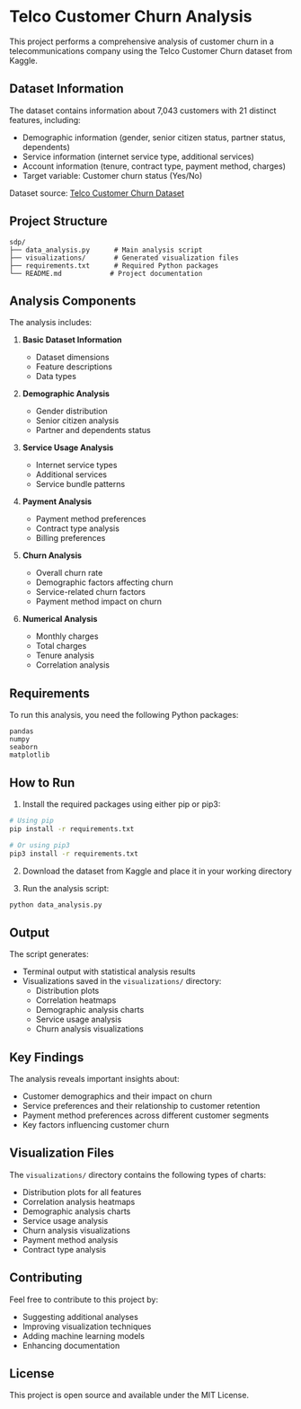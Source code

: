 # Telco Customer Churn Analysis

This project performs a comprehensive analysis of customer churn in a telecommunications company using the Telco Customer Churn dataset from Kaggle.

## Dataset Information

The dataset contains information about 7,043 customers with 21 distinct features, including:
- Demographic information (gender, senior citizen status, partner status, dependents)
- Service information (internet service type, additional services)
- Account information (tenure, contract type, payment method, charges)
- Target variable: Customer churn status (Yes/No)

Dataset source: [Telco Customer Churn Dataset](https://www.kaggle.com/datasets/blastchar/telco-customer-churn)

## Project Structure

```
sdp/
├── data_analysis.py      # Main analysis script
├── visualizations/       # Generated visualization files
├── requirements.txt      # Required Python packages
└── README.md            # Project documentation
```

## Analysis Components

The analysis includes:

1. **Basic Dataset Information**
   - Dataset dimensions
   - Feature descriptions
   - Data types

2. **Demographic Analysis**
   - Gender distribution
   - Senior citizen analysis
   - Partner and dependents status

3. **Service Usage Analysis**
   - Internet service types
   - Additional services
   - Service bundle patterns

4. **Payment Analysis**
   - Payment method preferences
   - Contract type analysis
   - Billing preferences

5. **Churn Analysis**
   - Overall churn rate
   - Demographic factors affecting churn
   - Service-related churn factors
   - Payment method impact on churn

6. **Numerical Analysis**
   - Monthly charges
   - Total charges
   - Tenure analysis
   - Correlation analysis

## Requirements

To run this analysis, you need the following Python packages:
```
pandas
numpy
seaborn
matplotlib
```

## How to Run

1. Install the required packages using either pip or pip3:
```bash
# Using pip
pip install -r requirements.txt

# Or using pip3
pip3 install -r requirements.txt
```

2. Download the dataset from Kaggle and place it in your working directory

3. Run the analysis script:
```bash
python data_analysis.py
```

## Output

The script generates:
- Terminal output with statistical analysis results
- Visualizations saved in the `visualizations/` directory:
  - Distribution plots
  - Correlation heatmaps
  - Demographic analysis charts
  - Service usage analysis
  - Churn analysis visualizations

## Key Findings

The analysis reveals important insights about:
- Customer demographics and their impact on churn
- Service preferences and their relationship to customer retention
- Payment method preferences across different customer segments
- Key factors influencing customer churn

## Visualization Files

The `visualizations/` directory contains the following types of charts:
- Distribution plots for all features
- Correlation analysis heatmaps
- Demographic analysis charts
- Service usage analysis
- Churn analysis visualizations
- Payment method analysis
- Contract type analysis

## Contributing

Feel free to contribute to this project by:
- Suggesting additional analyses
- Improving visualization techniques
- Adding machine learning models
- Enhancing documentation

## License

This project is open source and available under the MIT License. 
